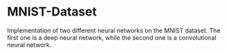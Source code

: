 # MNIST-Dataset

Implementation of two different neural networks on the MNIST dataset. The first one is a deep neural network, while the second one is a convolutional neural network.
